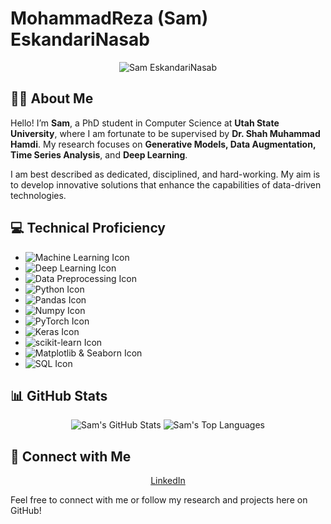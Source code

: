 # MohammadReza (Sam) EskandariNasab

<p align="center">
  <img src="https://github.com/samresume/samresume/blob/main/wallpaper.jpg" alt="Sam EskandariNasab">
</p>

## 👨‍🎓 About Me
Hello! I’m **Sam**, a PhD student in Computer Science at **Utah State University**, where I am fortunate to be supervised by **Dr. Shah Muhammad Hamdi**. My research focuses on **Generative Models, Data Augmentation, Time Series Analysis**, and **Deep Learning**.

I am best described as dedicated, disciplined, and hard-working. My aim is to develop innovative solutions that enhance the capabilities of data-driven technologies.

## 💻 Technical Proficiency
- <img src="https://img.shields.io/badge/Machine_Learning-Expert-green" alt="Machine Learning Icon">
- <img src="https://img.shields.io/badge/Deep_Learning-Expert-green" alt="Deep Learning Icon">
- <img src="https://img.shields.io/badge/Data_Preprocessing-Expert-green" alt="Data Preprocessing Icon">
- <img src="https://img.shields.io/badge/Python-Expert-green" alt="Python Icon">
- <img src="https://img.shields.io/badge/Pandas-Proficient-blue" alt="Pandas Icon">
- <img src="https://img.shields.io/badge/Numpy-Proficient-blue" alt="Numpy Icon">
- <img src="https://img.shields.io/badge/PyTorch-Proficient-blue" alt="PyTorch Icon">
- <img src="https://img.shields.io/badge/Keras-Proficient-blue" alt="Keras Icon">
- <img src="https://img.shields.io/badge/scikit_learn-Proficient-blue" alt="scikit-learn Icon">
- <img src="https://img.shields.io/badge/Matplotlib_%26_Seaborn-Proficient-blue" alt="Matplotlib & Seaborn Icon">
- <img src="https://img.shields.io/badge/SQL-Expert-green" alt="SQL Icon">

## 📊 GitHub Stats
<p align="center">
  <img src="https://github-readme-stats.vercel.app/api?username=samresume&show_icons=true&theme=light" alt="Sam's GitHub Stats">
  <img src="https://github-readme-stats.vercel.app/api/top-langs/?username=samresume&layout=compact&theme=light" alt="Sam's Top Languages">
</p>

## 🔗 Connect with Me
<p align="center">
  <a href="https://linkedin.com/in/samresume">LinkedIn</a>
</p>

Feel free to connect with me or follow my research and projects here on GitHub!
